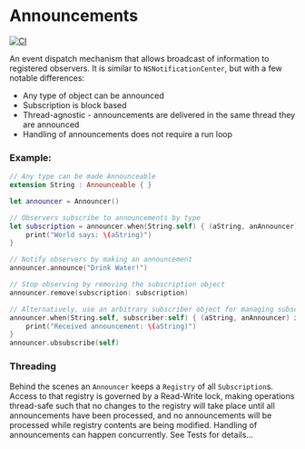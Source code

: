 # Announcements

[![CI](https://github.com/grype/SwiftAnnouncements/actions/workflows/main.yml/badge.svg)](https://github.com/grype/SwiftAnnouncements/actions/workflows/main.yml)

An event dispatch mechanism that allows broadcast of information to registered observers. 
It is similar to `NSNotificationCenter`, but with a few notable differences: 

- Any type of object can be announced
- Subscription is block based 
- Thread-agnostic - announcements are delivered in the same thread they are announced
- Handling of announcements does not require a run loop

### Example:

```swift
// Any type can be made Announceable
extension String : Announceable { }

let announcer = Announcer()

// Observers subscribe to announcements by type
let subscription = announcer.when(String.self) { (aString, anAnnouncer) in
    print("World says: \(aString)")
}

// Notify observers by making an announcement
announcer.announce("Drink Water!")

// Stop observing by removing the subscription object
announcer.remove(subscription: subscription)

// Alternatively, use an arbitrary subscriber object for managing subscriptions:
announcer.when(String.self, subscriber:self) { (aString, anAnnouncer) in
    print("Received announcement: \(aString)")
}
announcer.ubsubscribe(self)
```

### Threading

Behind the scenes an `Announcer` keeps a `Registry` of all `Subscription`s. Access to that registry is governed by a Read-Write lock, making operations thread-safe such that no changes to the registry will take place until all announcements have been processed, and no announcements will be processed while registry contents are being modified. Handling of announcements can happen concurrently. See Tests for details...
